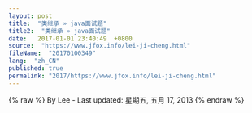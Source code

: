 ```yaml
---
layout: post
title:  "类继承 » java面试题"
title2:  "类继承 » java面试题"
date:   2017-01-01 23:40:49  +0800
source:  "https://www.jfox.info/lei-ji-cheng.html"
fileName:  "20170100349"
lang:  "zh_CN"
published: true
permalink: "2017/https://www.jfox.info/lei-ji-cheng.html"
---
```

{% raw %}
By Lee - Last updated: 星期五, 五月 17, 2013
{% endraw %}